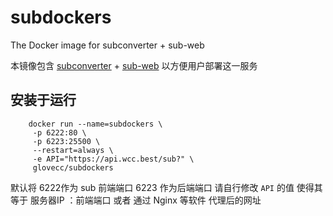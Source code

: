 # subdockers

The Docker image for subconverter +  sub-web

本镜像包含 [subconverter](https://github.com/tindy2013/subconverter) +  [sub-web](https://github.com/CareyWang/sub-web) 以方便用户部署这一服务

## 安装于运行

```shell
    docker run --name=subdockers \
     -p 6222:80 \
     -p 6223:25500 \
     --restart=always \
     -e API="https://api.wcc.best/sub?" \
     glovecc/subdockers
```

默认将 6222作为 sub 前端端口 6223 作为后端端口 请自行修改 ``API`` 的值 使得其等于 服务器IP ：前端端口 或者 通过 Nginx 等软件 代理后的网址
